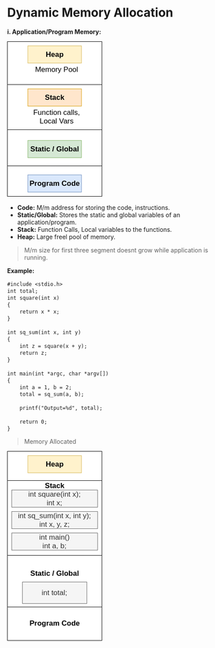 # Dynamic Memory Allocation

**i. Application/Program Memory:**

![program memory](../figures/program_memory.png)

-   **Code:** M/m address for storing the code, instructions.
-   **Static/Global:** Stores the static and global variables of an application/program.
-   **Stack:** Function Calls, Local variables to the functions.
-   **Heap:** Large freel pool of memory.

> M/m size for first three segment doesnt grow while application is running.

**Example:**

```
#include <stdio.h>
int total;
int square(int x)
{
    return x * x;
}

int sq_sum(int x, int y)
{
    int z = square(x + y);
    return z;
}

int main(int *argc, char *argv[])
{
    int a = 1, b = 2;
    total = sq_sum(a, b);

    printf("Output=%d", total);

    return 0;
}
```

> Memory Allocated

![Example Allocation](../figures/example_allocation.png)
